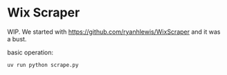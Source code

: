 # Wix Scraper

WIP. We started with https://github.com/ryanhlewis/WixScraper and it was a bust.

basic operation:
```
uv run python scrape.py
```